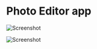 # Photo Editor app

![Screenshot](https://user-images.githubusercontent.com/75080491/154805350-be9edcac-d0b2-40f2-8258-bf3d9be6c112.png)

![Screenshot](https://user-images.githubusercontent.com/75080491/154805357-eb6e6010-65e2-4517-9d00-1b62acbfef5b.png)
